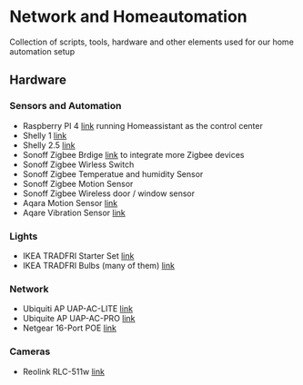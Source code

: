 # Network and Homeautomation

Collection of scripts, tools, hardware and other elements used for our home automation setup

## Hardware

### Sensors and Automation
* Raspberry PI 4 [link](https://www.amazon.de/Raspberry-Pi-ARM-Cortex-A72-Bluetooth-Micro-HDMI/dp/B07TC2BK1X/ref=sxts_sxwds-bia-wc-p13n1_0?adgrpid=70762780283&cv_ct_cx=raspberry+pi+4&dchild=1&gclid=Cj0KCQiAhs79BRD0ARIsAC6XpaVwlOQdd5mw_bwf6e5xMAyySUobhpqzcAI24BbjxlNVSjHTf2_POM8aArT7EALw_wcB&hvadid=352854576614&hvdev=c&hvlocphy=9041983&hvnetw=g&hvqmt=e&hvrand=3613656398060616438&hvtargid=kwd-297124344473&hydadcr=8207_1722838&keywords=raspberry+pi+4&pd_rd_i=B07TC2BK1X&pd_rd_r=a2d9be5f-034a-40e0-ac72-739b15f88466&pd_rd_w=NwjsC&pd_rd_wg=aMne9&pf_rd_p=62eb0a5a-7892-4776-9eb7-4ce13a045c59&pf_rd_r=NWRPERZQ99WGD72NXMGX&psc=1&qid=1605617162&quartzVehicle=812-409&replacementKeywords=raspberry+pi&sr=1-1-79e1db8b-ac0e-4e53-86a0-e4b4f9bb89cd&tag=googhydr08-21) running Homeassistant as the control center
* Shelly 1 [link](https://shelly.cloud/products/shelly-1-smart-home-automation-relay/)
* Shelly 2.5  [link](https://shelly.cloud/products/shelly-25-smart-home-automation-relay/)
* Sonoff Zigbee Brdige [link](https://www.itead.cc/sonoff-zbbridge.html) to integrate more Zigbee devices 
* Sonoff Zigbee Wirless Switch
* Sonoff Zigbee Temperatue and humidity Sensor
* Sonoff Zigbee Motion Sensor
* Sonoff Zigbee Wireless door / window sensor
* Aqara Motion Sensor [link](https://www.aqara.com/eu/motion_sensor.html)
* Aqare Vibration Sensor [link](https://www.aqara.com/eu/vibration_sensor.html)

### Lights
* IKEA TRADFRI Starter Set [link](https://www.ikea.com/de/de/p/tradfri-set-mit-gateway-farb-und-weissspektrum-00406887/)
* IKEA TRADFRI Bulbs (many of them) [link](https://www.ikea.com/de/de/p/tradfri-led-leuchtmittel-e27-600-lm-kabellos-dimmbar-farb-und-weissspektrum-farb-und-weissspektrum-rund-opalweiss-00408612/)

### Network
* Ubiquiti AP UAP-AC-LITE [link](https://www.amazon.de/gp/product/B016K4GQVG/ref=ox_sc_saved_image_1?smid=A3JWKAKR8XB7XF&psc=1)
* Ubiquite AP UAP-AC-PRO [link](https://www.amazon.de/gp/product/B016XYQ3WK/ref=ox_sc_saved_image_2?smid=A3JWKAKR8XB7XF&psc=1)
* Netgear 16-Port POE [link](https://www.amazon.de/Netgear-JGS516PE-100EUS-16-Port-ProSAFE-Managed/dp/B00F3XSLWI/ref=sr_1_5?__mk_de_DE=%C3%85M%C3%85%C5%BD%C3%95%C3%91&crid=2S0I128KF7QT1&dchild=1&keywords=netgear+poe+16+port&qid=1605617897&s=computers&sprefix=netgear+poe+16%2Ccomputers%2C174&sr=1-5)

### Cameras
* Reolink RLC-511w [link](https://reolink.com/de/product/rlc-511w/)
